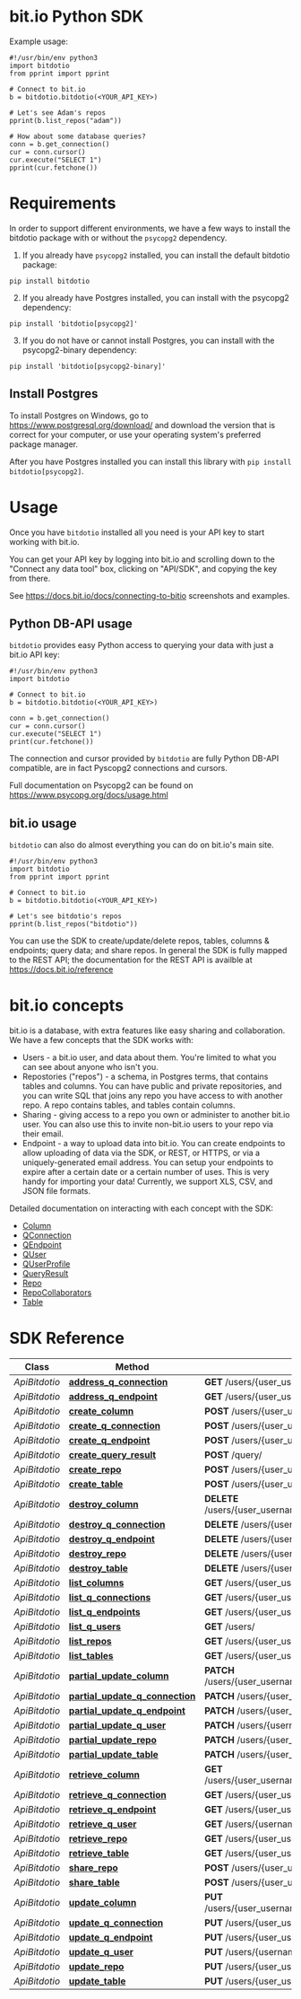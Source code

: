 # bit.io Python SDK

Example usage:

```
#!/usr/bin/env python3
import bitdotio
from pprint import pprint

# Connect to bit.io
b = bitdotio.bitdotio(<YOUR_API_KEY>)

# Let's see Adam's repos
pprint(b.list_repos("adam"))

# How about some database queries?
conn = b.get_connection()
cur = conn.cursor()
cur.execute("SELECT 1")
pprint(cur.fetchone())
```

# Requirements

In order to support different environments, we have a few ways to install the bitdotio package
with or without the `psycopg2` dependency.

1. If you already have `psycopg2` installed, you can install the default bitdotio package:
```
pip install bitdotio
```

2. If you already have Postgres installed, you can install with the psycopg2 dependency:
```
pip install 'bitdotio[psycopg2]'
```

3. If you do not have or cannot install Postgres, you can install with the psycopg2-binary dependency:
```
pip install 'bitdotio[psycopg2-binary]'
```

## Install Postgres

To install Postgres on Windows, go to https://www.postgresql.org/download/ and download the version
that is correct for your computer, or use your operating system's preferred package manager.

After you have Postgres installed you can install this library with `pip install bitdotio[psycopg2]`.


# Usage

Once you have `bitdotio` installed all you need is your API key to start working with bit.io. 

You can get your API key by logging into bit.io and scrolling down to the "Connect any data tool" box, clicking on "API/SDK", and copying the key from there.

See https://docs.bit.io/docs/connecting-to-bitio screenshots and examples.


## Python DB-API usage

`bitdotio` provides easy Python access to querying your data with just a bit.io API key:

```
#!/usr/bin/env python3
import bitdotio

# Connect to bit.io
b = bitdotio.bitdotio(<YOUR_API_KEY>)

conn = b.get_connection()
cur = conn.cursor()
cur.execute("SELECT 1")
print(cur.fetchone())
```

The connection and cursor provided by `bitdotio` are fully Python DB-API compatible, are in fact Pyscopg2 connections and cursors. 

Full documentation on Psycopg2 can be found on https://www.psycopg.org/docs/usage.html


## bit.io usage

`bitdotio` can also do almost everything you can do on bit.io's main site. 

```
#!/usr/bin/env python3
import bitdotio
from pprint import pprint

# Connect to bit.io
b = bitdotio.bitdotio(<YOUR_API_KEY>)

# Let's see bitdotio's repos
pprint(b.list_repos("bitdotio"))
```

You can use the SDK to create/update/delete repos, tables, columns & endpoints; query data; and share repos. In general the SDK is fully mapped to the REST API; 
the documentation for the REST API is availble at https://docs.bit.io/reference


# bit.io concepts

bit.io is a database, with extra features like easy sharing and collaboration. We have a few concepts that the SDK works with:

* Users - a bit.io user, and data about them. You're limited to what you can see about anyone who isn't you.
* Repostories ("repos") - a schema, in Postgres terms, that contains tables and columns. You can have public and private repositories, and you can write SQL that joins
any repo you have access to with another repo. A repo contains tables, and tables contain columns.
* Sharing - giving access to a repo you own or administer to another bit.io user. You can also use this to invite non-bit.io users to your repo via their email.
* Endpoint - a way to upload data into bit.io. You can create endpoints to allow uploading of data via the SDK, or REST, or HTTPS, or via a uniquely-generated email address. You can
setup your endpoints to expire after a certain date or a certain number of uses. This is very handy for importing your data! Currently, we support XLS, CSV, and JSON file formats.

Detailed documentation on interacting with each concept with the SDK:

 - [Column](https://github.com/bitdotioinc/python-bitdotio/blob/main/docs/Column.md)
 - [QConnection](https://github.com/bitdotioinc/python-bitdotio/blob/main/docs/QConnection.md)
 - [QEndpoint](https://github.com/bitdotioinc/python-bitdotio/blob/main/docs/QEndpoint.md)
 - [QUser](https://github.com/bitdotioinc/python-bitdotio/blob/main/docs/QUser.md)
 - [QUserProfile](https://github.com/bitdotioinc/python-bitdotio/blob/main/docs/QUserProfile.md)
 - [QueryResult](https://github.com/bitdotioinc/python-bitdotio/blob/main/docs/QueryResult.md)
 - [Repo](https://github.com/bitdotioinc/python-bitdotio/blob/main/docs/Repo.md)
 - [RepoCollaborators](https://github.com/bitdotioinc/python-bitdotio/blob/main/docs/RepoCollaborators.md)
 - [Table](https://github.com/bitdotioinc/python-bitdotio/blob/main/docs/Table.md)



# SDK Reference


Class | Method | HTTP request | Description
------------ | ------------- | ------------- | -------------
*ApiBitdotio* | [**address_q_connection**](https://github.com/bitdotioinc/python-bitdotio/blob/main/docs/ApiBitdotio.md#address_q_connection) | **GET** /users/{user_username}/connections/{name}/address/ | 
*ApiBitdotio* | [**address_q_endpoint**](https://github.com/bitdotioinc/python-bitdotio/blob/main/docs/ApiBitdotio.md#address_q_endpoint) | **GET** /users/{user_username}/repos/{repo_name}/endpoints/{name}/address/ | 
*ApiBitdotio* | [**create_column**](https://github.com/bitdotioinc/python-bitdotio/blob/main/docs/ApiBitdotio.md#create_column) | **POST** /users/{user_username}/repos/{repo_name}/tables/{table_current_name}/columns/ | 
*ApiBitdotio* | [**create_q_connection**](https://github.com/bitdotioinc/python-bitdotio/blob/main/docs/ApiBitdotio.md#create_q_connection) | **POST** /users/{user_username}/connections/ | 
*ApiBitdotio* | [**create_q_endpoint**](https://github.com/bitdotioinc/python-bitdotio/blob/main/docs/ApiBitdotio.md#create_q_endpoint) | **POST** /users/{user_username}/repos/{repo_name}/endpoints/ | 
*ApiBitdotio* | [**create_query_result**](https://github.com/bitdotioinc/python-bitdotio/blob/main/docs/ApiBitdotio.md#create_query_result) | **POST** /query/ | 
*ApiBitdotio* | [**create_repo**](https://github.com/bitdotioinc/python-bitdotio/blob/main/docs/ApiBitdotio.md#create_repo) | **POST** /users/{user_username}/repos/ | 
*ApiBitdotio* | [**create_table**](https://github.com/bitdotioinc/python-bitdotio/blob/main/docs/ApiBitdotio.md#create_table) | **POST** /users/{user_username}/repos/{repo_name}/tables/ | 
*ApiBitdotio* | [**destroy_column**](https://github.com/bitdotioinc/python-bitdotio/blob/main/docs/ApiBitdotio.md#destroy_column) | **DELETE** /users/{user_username}/repos/{repo_name}/tables/{table_current_name}/columns/{current_name}/ | 
*ApiBitdotio* | [**destroy_q_connection**](https://github.com/bitdotioinc/python-bitdotio/blob/main/docs/ApiBitdotio.md#destroy_q_connection) | **DELETE** /users/{user_username}/connections/{name}/ | 
*ApiBitdotio* | [**destroy_q_endpoint**](https://github.com/bitdotioinc/python-bitdotio/blob/main/docs/ApiBitdotio.md#destroy_q_endpoint) | **DELETE** /users/{user_username}/repos/{repo_name}/endpoints/{name}/ | 
*ApiBitdotio* | [**destroy_repo**](https://github.com/bitdotioinc/python-bitdotio/blob/main/docs/ApiBitdotio.md#destroy_repo) | **DELETE** /users/{user_username}/repos/{name}/ | 
*ApiBitdotio* | [**destroy_table**](https://github.com/bitdotioinc/python-bitdotio/blob/main/docs/ApiBitdotio.md#destroy_table) | **DELETE** /users/{user_username}/repos/{repo_name}/tables/{current_name}/ | 
*ApiBitdotio* | [**list_columns**](https://github.com/bitdotioinc/python-bitdotio/blob/main/docs/ApiBitdotio.md#list_columns) | **GET** /users/{user_username}/repos/{repo_name}/tables/{table_current_name}/columns/ | 
*ApiBitdotio* | [**list_q_connections**](https://github.com/bitdotioinc/python-bitdotio/blob/main/docs/ApiBitdotio.md#list_q_connections) | **GET** /users/{user_username}/connections/ | 
*ApiBitdotio* | [**list_q_endpoints**](https://github.com/bitdotioinc/python-bitdotio/blob/main/docs/ApiBitdotio.md#list_q_endpoints) | **GET** /users/{user_username}/repos/{repo_name}/endpoints/ | 
*ApiBitdotio* | [**list_q_users**](https://github.com/bitdotioinc/python-bitdotio/blob/main/docs/ApiBitdotio.md#list_q_users) | **GET** /users/ | 
*ApiBitdotio* | [**list_repos**](https://github.com/bitdotioinc/python-bitdotio/blob/main/docs/ApiBitdotio.md#list_repos) | **GET** /users/{user_username}/repos/ | 
*ApiBitdotio* | [**list_tables**](https://github.com/bitdotioinc/python-bitdotio/blob/main/docs/ApiBitdotio.md#list_tables) | **GET** /users/{user_username}/repos/{repo_name}/tables/ | 
*ApiBitdotio* | [**partial_update_column**](https://github.com/bitdotioinc/python-bitdotio/blob/main/docs/ApiBitdotio.md#partial_update_column) | **PATCH** /users/{user_username}/repos/{repo_name}/tables/{table_current_name}/columns/{current_name}/ | 
*ApiBitdotio* | [**partial_update_q_connection**](https://github.com/bitdotioinc/python-bitdotio/blob/main/docs/ApiBitdotio.md#partial_update_q_connection) | **PATCH** /users/{user_username}/connections/{name}/ | 
*ApiBitdotio* | [**partial_update_q_endpoint**](https://github.com/bitdotioinc/python-bitdotio/blob/main/docs/ApiBitdotio.md#partial_update_q_endpoint) | **PATCH** /users/{user_username}/repos/{repo_name}/endpoints/{name}/ | 
*ApiBitdotio* | [**partial_update_q_user**](https://github.com/bitdotioinc/python-bitdotio/blob/main/docs/ApiBitdotio.md#partial_update_q_user) | **PATCH** /users/{username}/ | 
*ApiBitdotio* | [**partial_update_repo**](https://github.com/bitdotioinc/python-bitdotio/blob/main/docs/ApiBitdotio.md#partial_update_repo) | **PATCH** /users/{user_username}/repos/{name}/ | 
*ApiBitdotio* | [**partial_update_table**](https://github.com/bitdotioinc/python-bitdotio/blob/main/docs/ApiBitdotio.md#partial_update_table) | **PATCH** /users/{user_username}/repos/{repo_name}/tables/{current_name}/ | 
*ApiBitdotio* | [**retrieve_column**](https://github.com/bitdotioinc/python-bitdotio/blob/main/docs/ApiBitdotio.md#retrieve_column) | **GET** /users/{user_username}/repos/{repo_name}/tables/{table_current_name}/columns/{current_name}/ | 
*ApiBitdotio* | [**retrieve_q_connection**](https://github.com/bitdotioinc/python-bitdotio/blob/main/docs/ApiBitdotio.md#retrieve_q_connection) | **GET** /users/{user_username}/connections/{name}/ | 
*ApiBitdotio* | [**retrieve_q_endpoint**](https://github.com/bitdotioinc/python-bitdotio/blob/main/docs/ApiBitdotio.md#retrieve_q_endpoint) | **GET** /users/{user_username}/repos/{repo_name}/endpoints/{name}/ | 
*ApiBitdotio* | [**retrieve_q_user**](https://github.com/bitdotioinc/python-bitdotio/blob/main/docs/ApiBitdotio.md#retrieve_q_user) | **GET** /users/{username}/ | 
*ApiBitdotio* | [**retrieve_repo**](https://github.com/bitdotioinc/python-bitdotio/blob/main/docs/ApiBitdotio.md#retrieve_repo) | **GET** /users/{user_username}/repos/{name}/ | 
*ApiBitdotio* | [**retrieve_table**](https://github.com/bitdotioinc/python-bitdotio/blob/main/docs/ApiBitdotio.md#retrieve_table) | **GET** /users/{user_username}/repos/{repo_name}/tables/{current_name}/ | 
*ApiBitdotio* | [**share_repo**](https://github.com/bitdotioinc/python-bitdotio/blob/main/docs/ApiBitdotio.md#share_repo) | **POST** /users/{user_username}/repos/{name}/share/ | 
*ApiBitdotio* | [**share_table**](https://github.com/bitdotioinc/python-bitdotio/blob/main/docs/ApiBitdotio.md#share_table) | **POST** /users/{user_username}/repos/{repo_name}/tables/{current_name}/share/ | 
*ApiBitdotio* | [**update_column**](https://github.com/bitdotioinc/python-bitdotio/blob/main/docs/ApiBitdotio.md#update_column) | **PUT** /users/{user_username}/repos/{repo_name}/tables/{table_current_name}/columns/{current_name}/ | 
*ApiBitdotio* | [**update_q_connection**](https://github.com/bitdotioinc/python-bitdotio/blob/main/docs/ApiBitdotio.md#update_q_connection) | **PUT** /users/{user_username}/connections/{name}/ | 
*ApiBitdotio* | [**update_q_endpoint**](https://github.com/bitdotioinc/python-bitdotio/blob/main/docs/ApiBitdotio.md#update_q_endpoint) | **PUT** /users/{user_username}/repos/{repo_name}/endpoints/{name}/ | 
*ApiBitdotio* | [**update_q_user**](https://github.com/bitdotioinc/python-bitdotio/blob/main/docs/ApiBitdotio.md#update_q_user) | **PUT** /users/{username}/ | 
*ApiBitdotio* | [**update_repo**](https://github.com/bitdotioinc/python-bitdotio/blob/main/docs/ApiBitdotio.md#update_repo) | **PUT** /users/{user_username}/repos/{name}/ | 
*ApiBitdotio* | [**update_table**](https://github.com/bitdotioinc/python-bitdotio/blob/main/docs/ApiBitdotio.md#update_table) | **PUT** /users/{user_username}/repos/{repo_name}/tables/{current_name}/ | 

